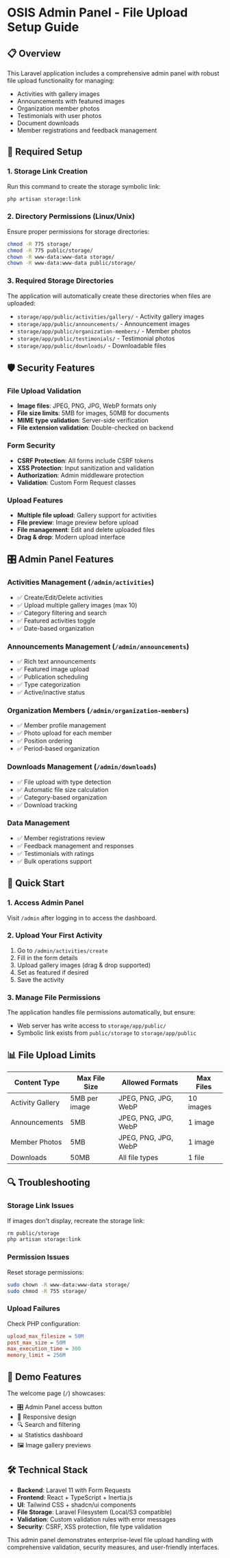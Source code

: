 # OSIS Admin Panel - File Upload Setup Guide

## 📋 Overview
This Laravel application includes a comprehensive admin panel with robust file upload functionality for managing:
- Activities with gallery images
- Announcements with featured images  
- Organization member photos
- Testimonials with user photos
- Document downloads
- Member registrations and feedback management

## 🔧 Required Setup

### 1. Storage Link Creation
Run this command to create the storage symbolic link:
```bash
php artisan storage:link
```

### 2. Directory Permissions (Linux/Unix)
Ensure proper permissions for storage directories:
```bash
chmod -R 775 storage/
chmod -R 775 public/storage/
chown -R www-data:www-data storage/
chown -R www-data:www-data public/storage/
```

### 3. Required Storage Directories
The application will automatically create these directories when files are uploaded:
- `storage/app/public/activities/gallery/` - Activity gallery images
- `storage/app/public/announcements/` - Announcement images
- `storage/app/public/organization-members/` - Member photos
- `storage/app/public/testimonials/` - Testimonial photos
- `storage/app/public/downloads/` - Downloadable files

## 🛡️ Security Features

### File Upload Validation
- **Image files**: JPEG, PNG, JPG, WebP formats only
- **File size limits**: 5MB for images, 50MB for documents
- **MIME type validation**: Server-side verification
- **File extension validation**: Double-checked on backend

### Form Security
- **CSRF Protection**: All forms include CSRF tokens
- **XSS Protection**: Input sanitization and validation
- **Authorization**: Admin middleware protection
- **Validation**: Custom Form Request classes

### Upload Features
- **Multiple file upload**: Gallery support for activities
- **File preview**: Image preview before upload
- **File management**: Edit and delete uploaded files
- **Drag & drop**: Modern upload interface

## 🎛️ Admin Panel Features

### Activities Management (`/admin/activities`)
- ✅ Create/Edit/Delete activities
- ✅ Upload multiple gallery images (max 10)
- ✅ Category filtering and search
- ✅ Featured activities toggle
- ✅ Date-based organization

### Announcements Management (`/admin/announcements`)
- ✅ Rich text announcements
- ✅ Featured image upload
- ✅ Publication scheduling
- ✅ Type categorization
- ✅ Active/inactive status

### Organization Members (`/admin/organization-members`)
- ✅ Member profile management
- ✅ Photo upload for each member
- ✅ Position ordering
- ✅ Period-based organization

### Downloads Management (`/admin/downloads`)
- ✅ File upload with type detection
- ✅ Automatic file size calculation
- ✅ Category-based organization
- ✅ Download tracking

### Data Management
- ✅ Member registrations review
- ✅ Feedback management and responses
- ✅ Testimonials with ratings
- ✅ Bulk operations support

## 🚀 Quick Start

### 1. Access Admin Panel
Visit `/admin` after logging in to access the dashboard.

### 2. Upload Your First Activity
1. Go to `/admin/activities/create`
2. Fill in the form details
3. Upload gallery images (drag & drop supported)
4. Set as featured if desired
5. Save the activity

### 3. Manage File Permissions
The application handles file permissions automatically, but ensure:
- Web server has write access to `storage/app/public/`
- Symbolic link exists from `public/storage` to `storage/app/public`

## 📊 File Upload Limits

| Content Type | Max File Size | Allowed Formats | Max Files |
|-------------|---------------|-----------------|-----------|
| Activity Gallery | 5MB per image | JPEG, PNG, JPG, WebP | 10 images |
| Announcements | 5MB | JPEG, PNG, JPG, WebP | 1 image |
| Member Photos | 5MB | JPEG, PNG, JPG, WebP | 1 image |
| Downloads | 50MB | All file types | 1 file |

## 🔍 Troubleshooting

### Storage Link Issues
If images don't display, recreate the storage link:
```bash
rm public/storage
php artisan storage:link
```

### Permission Issues
Reset storage permissions:
```bash
sudo chown -R www-data:www-data storage/
sudo chmod -R 755 storage/
```

### Upload Failures
Check PHP configuration:
```ini
upload_max_filesize = 50M
post_max_size = 50M
max_execution_time = 300
memory_limit = 256M
```

## 🎯 Demo Features

The welcome page (`/`) showcases:
- 🎛️ Admin Panel access button
- 📱 Responsive design
- 🔍 Search and filtering
- 📊 Statistics dashboard
- 🖼️ Image gallery previews

## 🛠️ Technical Stack

- **Backend**: Laravel 11 with Form Requests
- **Frontend**: React + TypeScript + Inertia.js
- **UI**: Tailwind CSS + shadcn/ui components
- **File Storage**: Laravel Filesystem (Local/S3 compatible)
- **Validation**: Custom validation rules with error messages
- **Security**: CSRF, XSS protection, file type validation

This admin panel demonstrates enterprise-level file upload handling with comprehensive validation, security measures, and user-friendly interfaces.